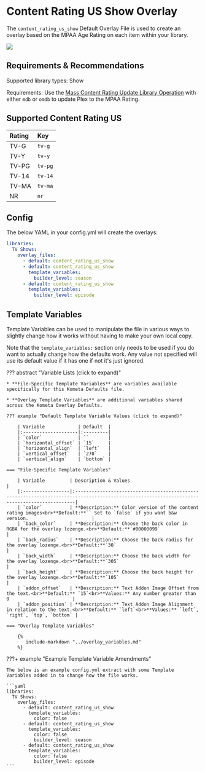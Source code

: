 # Content Rating US Show Overlay

The `content_rating_us_show` Default Overlay File is used to create an overlay based on the MPAA Age Rating on each item 
within your library.

![](images/content_rating_us_show.png)

## Requirements & Recommendations

Supported library types: Show

Requirements: Use the [Mass Content Rating Update Library 
Operation](../../config/operations.md#mass-content-rating-update) with either `mdb` or `omdb` to update Plex to the MPAA
Rating.

## Supported Content Rating US

| Rating | Key     |
|:-------|:--------|
| TV-G   | `tv-g`  |
| TV-Y   | `tv-y`  |
| TV-PG  | `tv-pg` |
| TV-14  | `tv-14` |
| TV-MA  | `tv-ma` |
| NR     | `nr`    |

## Config

The below YAML in your config.yml will create the overlays:

```yaml
libraries:
  TV Shows:
    overlay_files:
      - default: content_rating_us_show
      - default: content_rating_us_show
        template_variables:
          builder_level: season
      - default: content_rating_us_show
        template_variables:
          builder_level: episode
```

## Template Variables

Template Variables can be used to manipulate the file in various ways to slightly change how it works without having to 
make your own local copy.

Note that the `template_variables:` section only needs to be used if you do want to actually change how the defaults 
work. Any value not specified will use its default value if it has one if not it's just ignored.

??? abstract "Variable Lists (click to expand)"

    * **File-Specific Template Variables** are variables available specifically for this Kometa Defaults file.

    * **Overlay Template Variables** are additional variables shared across the Kometa Overlay Defaults.

    ??? example "Default Template Variable Values (click to expand)"

        | Variable            | Default  |
        |:--------------------|:---------|
        | `color`             | ``       |
        | `horizontal_offset` | `15`     |
        | `horizontal_align`  | `left`   |
        | `vertical_offset`   | `270`    |
        | `vertical_align`    | `bottom` |
        
    === "File-Specific Template Variables"

        | Variable         | Description & Values                                                                                                                        |
        |:-----------------|:--------------------------------------------------------------------------------------------------------------------------------------------|
        | `color`          | **Description:** Color version of the content rating images<br>**Default:**`` Set to `false` if you want b&w version.                       |
        | `back_color`     | **Description:** Choose the back color in RGBA for the overlay lozenge.<br>**Default:**`#00000099`                                          |
        | `back_radius`    | **Description:** Choose the back radius for the overlay lozenge.<br>**Default:**`30`                                                        |
        | `back_width`     | **Description:** Choose the back width for the overlay lozenge.<br>**Default:**`305`                                                        |
        | `back_height`    | **Description:** Choose the back height for the overlay lozenge.<br>**Default:**`105`                                                       |
        | `addon_offset`   | **Description:** Text Addon Image Offset from the text.<br>**Default:** `15`<br>**Values:** Any number greater than 0                       |
        | `addon_position` | **Description:** Text Addon Image Alignment in relation to the text.<br>**Default:** `left`<br>**Values:** `left`, `right`, `top`, `bottom` |

    === "Overlay Template Variables"

        {%
           include-markdown "../overlay_variables.md"
        %}
    
???+ example "Example Template Variable Amendments"

    The below is an example config.yml extract with some Template Variables added in to change how the file works.
    
    ```yaml
    libraries:
      TV Shows:
        overlay_files:
          - default: content_rating_us_show
            template_variables:
              color: false
          - default: content_rating_us_show
            template_variables:
              color: false
              builder_level: season
          - default: content_rating_us_show
            template_variables:
              color: false
              builder_level: episode
    ```
